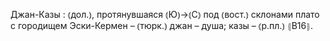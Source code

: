 ---
---

Джан-Казы
: ⦅дол.⦆, протянувшаяся ⦅Ю⦆→⦅С⦆ под ⦅вост.⦆ склонами плато с городищем Эски-Кермен – ⦅тюрк.⦆ джан – душа; казы – ⦅р.пл.⦆ ⦃В16⦄.
